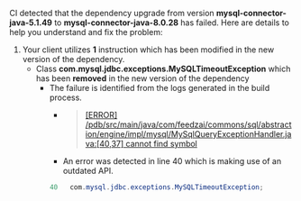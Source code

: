 CI detected that the dependency upgrade from version **mysql-connector-java-5.1.49** to **mysql-connector-java-8.0.28** has failed. Here are details to help you understand and fix the problem:
1. Your client utilizes **1** instruction which has been modified in the new version of the dependency.
   * <summary>Class <b>com.mysql.jdbc.exceptions.MySQLTimeoutException</b> which has been <b>removed</b> in the new version of the dependency</summary>
            
        *  <summary>The failure is identified from the logs generated in the build process. </summary>
          
            *   >[[ERROR] /pdb/src/main/java/com/feedzai/commons/sql/abstraction/engine/impl/mysql/MySqlQueryExceptionHandler.java:[40,37] cannot find symbol](https://github.com/chains-project/breaking-good/actions/runs/8110103454/job/22166641300#step:4:612)
            *   An error was detected in line 40 which is making use of an outdated API.
             ``` java
             40   com.mysql.jdbc.exceptions.MySQLTimeoutException;
            ```
            


